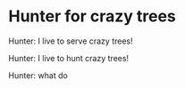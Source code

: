 Hunter for crazy trees
======================
Hunter: I live to serve crazy trees!

Hunter: I live to hunt crazy trees!

Hunter: what do